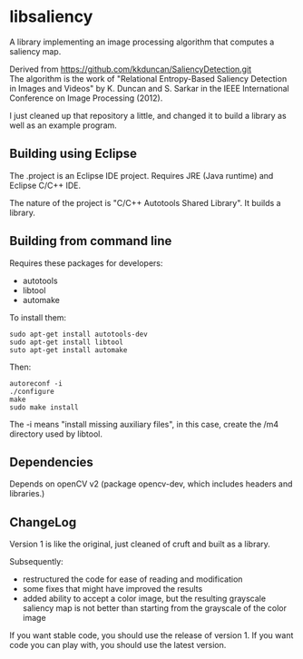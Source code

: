 libsaliency
===========

A library implementing an image processing algorithm that computes a saliency map.

Derived from https://github.com/kkduncan/SaliencyDetection.git   
The algorithm is the work of  "Relational Entropy-Based Saliency Detection in Images and Videos" by K. Duncan and S. Sarkar in the IEEE International Conference on Image Processing (2012).
 
I just cleaned up that repository a little, and changed it to build a library as well as an example program.
 
Building using Eclipse
----------------------

The .project is an Eclipse IDE project.  Requires JRE (Java runtime) and Eclipse C/C++ IDE.

The nature of the project is "C/C++ Autotools Shared Library".  It builds a library.


Building from command line
--------------------------

Requires these packages for developers:
- autotools 
- libtool
- automake

To install them:

    sudo apt-get install autotools-dev
    sudo apt-get install libtool
    suto apt-get install automake

Then:

    autoreconf -i
    ./configure
    make
    sudo make install

The -i means "install missing auxiliary files", in this case, create the /m4 directory used by libtool.



Dependencies
------------

Depends on openCV v2 (package opencv-dev, which includes headers and libraries.)


ChangeLog
---------

Version 1 is like the original, just cleaned of cruft and built as a library.

Subsequently:
- restructured the code for ease of reading and modification
- some fixes that might have improved the results
- added ability to accept a color image, but the resulting grayscale saliency map is not better 
than starting from the grayscale of the color image

If you want stable code, you should use the release of version 1.
If you want code you can play with, you should use the latest version.
